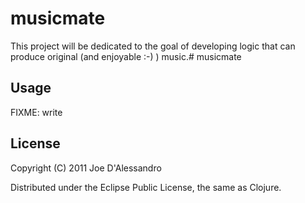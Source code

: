 # musicmate
This project will be dedicated to the goal of developing logic that can produce 
original (and enjoyable :-) ) music.# musicmate

## Usage

FIXME: write

## License

Copyright (C) 2011 Joe D'Alessandro

Distributed under the Eclipse Public License, the same as Clojure.
